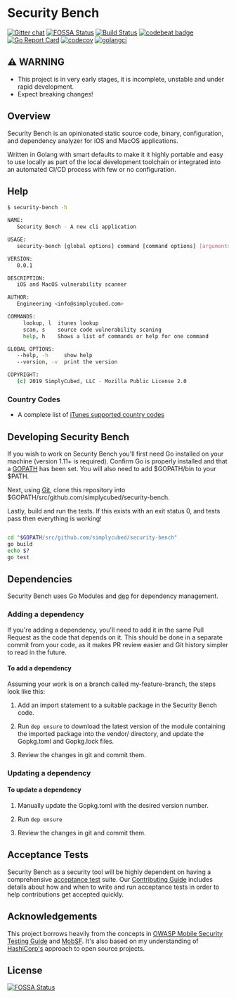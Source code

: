 # Security Bench

[![Gitter chat](https://badges.gitter.im/simplycubed/Lobby.png)](https://gitter.im/simplycubed/Lobby)
[![FOSSA Status](https://app.fossa.com/api/projects/git%2Bgithub.com%2FSimplyCubed%2Fsecurity-bench.svg?type=shield)](https://app.fossa.com/projects/git%2Bgithub.com%2FSimplyCubed%2Fsecurity-bench?ref=badge_shield)
[![Build Status](https://travis-ci.org/simplycubed/security-bench.svg?branch=master)](https://travis-ci.org/simplycubed/security-bench)
[![codebeat badge](https://codebeat.co/badges/548c43e4-7030-4814-9732-07f6080b1f19)](https://codebeat.co/projects/github-com-simplycubed-security-bench-master)
[![Go Report Card](https://goreportcard.com/badge/github.com/simplycubed/security-bench)](https://goreportcard.com/report/github.com/simplycubed/security-bench)
[![codecov](https://codecov.io/gh/simplycubed/security-bench/branch/master/graph/badge.svg)](https://codecov.io/gh/simplycubed/security-bench)
[![golangci](https://golangci.com/badges/github.com/simplycubed/security-bench.svg)](https://golangci.com/r/github.com/simplycubed/security-bench)

## :warning: **WARNING**

- This project is in very early stages, it is incomplete, unstable and under rapid development.
- Expect breaking changes!

## Overview

Security Bench is an opinionated static source code, binary, configuration, and dependency analyzer for iOS and MacOS applications.

Written in Golang with smart defaults to make it it highly portable and easy to use locally as part of the local development toolchain or integrated into an automated CI/CD process with few or no configuration.

## Help

```bash
$ security-bench -h

NAME:
   Security Bench - A new cli application

USAGE:
   security-bench [global options] command [command options] [arguments...]

VERSION:
   0.0.1

DESCRIPTION:
   iOS and MacOS vulnerability scanner

AUTHOR:
   Engineering <info@simplycubed.com>

COMMANDS:
     lookup, l  itunes lookup
     scan, s    source code vulnerability scaning
     help, h    Shows a list of commands or help for one command

GLOBAL OPTIONS:
   --help, -h     show help
   --version, -v  print the version

COPYRIGHT:
   (c) 2019 SimplyCubed, LLC - Mozilla Public License 2.0

```

### Country Codes

- A complete list of [iTunes supported country codes](https://github.com/simplycubed/security-bench/blob/master/ITUNES_COUNTRY_CODES)

## Developing Security Bench

If you wish to work on Security Bench you'll first need Go installed on your machine (version 1.11+ is required). Confirm Go is properly installed and that a [GOPATH](https://golang.org/doc/code.html#GOPATH) has been set. You will also need to add $GOPATH/bin to your $PATH.

Next, using [Git](https://git-scm.com/), clone this repository into $GOPATH/src/github.com/simplycubed/security-bench.

Lastly, build and run the tests. If this exists with an exit status 0, and tests pass then everything is working!

```bash

cd "$GOPATH/src/github.com/simplycubed/security-bench"
go build
echo $?
go test

```

## Dependencies

Security Bench uses Go Modules and [dep](https://golang.github.io/dep/) for dependency management.

### Adding a dependency

If you're adding a dependency, you'll need to add it in the same Pull Request as the code that depends on it. This should be done in a separate commit from your code, as it makes PR review easier and Git history simpler to read in the future.

#### To add a dependency

Assuming your work is on a branch called my-feature-branch, the steps look like this:

1. Add an import statement to a suitable package in the Security Bench code.

1. Run `dep ensure` to download the latest version of the module containing the imported package into the vendor/ directory, and update the Gopkg.toml and Gopkg.lock files.

1. Review the changes in git and commit them.

### Updating a dependency

#### To update a dependency

1. Manually update the Gopkg.toml with the desired version number.

1. Run `dep ensure`

1. Review the changes in git and commit them.

## Acceptance Tests

Security Bench as a security tool will be highly dependent on having a comprehensive [acceptance test](https://en.wikipedia.org/wiki/Acceptance_testing) suite. Our [Contributing Guide](https://github.com/simplycubed/security-bench/blob/master/.github/CONTRIBUTING.md) includes details about how and when to write and run acceptance tests in order to help contributions get accepted quickly.

## Acknowledgements

This project borrows heavily from the concepts in [OWASP Mobile Security Testing Guide](https://www.owasp.org/index.php/OWASP_Mobile_Security_Testing_Guide) and [MobSF](https://github.com/MobSF/Mobile-Security-Framework-MobSF). It's also based on my understanding of [HashiCorp's](https://github.com/hashicorp/) approach to open source projects.

## License

[![FOSSA Status](https://app.fossa.com/api/projects/git%2Bgithub.com%2FSimplyCubed%2Fsecurity-bench.svg?type=large)](https://app.fossa.com/projects/git%2Bgithub.com%2FSimplyCubed%2Fsecurity-bench?ref=badge_large)
